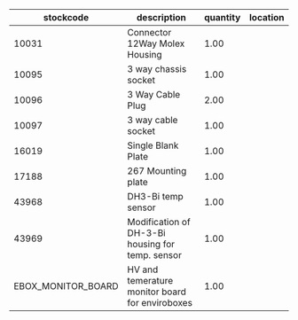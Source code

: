 |stockcode|description|quantity|location|
|---------|-----------|--------|--------|
|10031|Connector 12Way Molex Housing|1.00||
|10095|3 way chassis socket|1.00||
|10096|3 Way Cable Plug|2.00||
|10097|3 way cable socket|1.00||
|16019|Single Blank Plate|1.00||
|17188|267 Mounting plate|1.00||
|43968|DH3-Bi temp sensor|1.00||
|43969|Modification of DH-3-Bi housing for temp. sensor|1.00||
|EBOX_MONITOR_BOARD|HV and temerature monitor board for enviroboxes|1.00||
